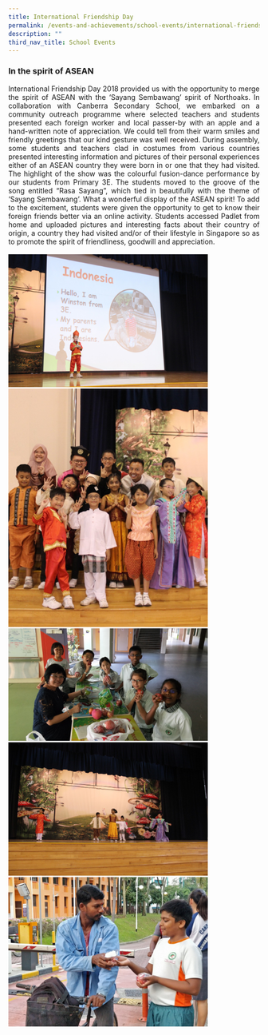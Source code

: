 ```yaml
---
title: International Friendship Day
permalink: /events-and-achievements/school-events/international-friendship-day/
description: ""
third_nav_title: School Events
---
```

### In the spirit of ASEAN

<p style="text-align: justify">International Friendship Day 2018 provided us with the opportunity to merge the spirit of ASEAN with the ‘Sayang Sembawang’ spirit of Northoaks. In collaboration with Canberra Secondary School, we embarked on a community outreach programme where selected teachers and students presented each foreign worker and local passer-by with an apple and a hand-written note of appreciation. We could tell from their warm smiles and friendly greetings that our kind gesture was well received. During assembly, some students and teachers clad in costumes from various countries presented interesting information and pictures of their personal experiences either of an ASEAN country they were born in or one that they had visited. The highlight of the show was the colourful fusion-dance performance by our students from Primary 3E. The students moved to the groove of the song entitled “Rasa Sayang”, which tied in beautifully with the theme of ‘Sayang Sembawang’. What a wonderful display of the ASEAN spirit! To add to the excitement, students were given the opportunity to get to know their foreign friends better via an online activity. Students accessed Padlet from home and uploaded pictures and interesting facts about their country of origin, a country they had visited and/or of their lifestyle in Singapore so as to promote the spirit of friendliness, goodwill and appreciation.
<br>
 <br>
<img src="/images/ifd1.jpg" 
         style="width:400px"
			/>
<br>
<img src="/images/ifd2.jpg" 
         style="width:400px"
			/>
<br>
<img src="/images/ifd3.jpg" 
         style="width:400px"
			/>
<br>
<img src="/images/ifd4.jpg" 
         style="width:400px"
			/>
<br>
<img src="/images/ifd5.jpg" 
         style="width:400px"
			/>